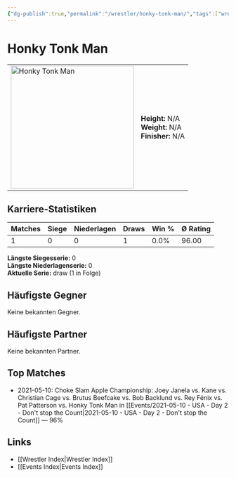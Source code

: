 ```yaml
---
{"dg-publish":true,"permalink":"/wrestler/honky-tonk-man/","tags":["wrestler"],"noteIcon":"","created":"2025-08-11T09:33:19.074+02:00"}
---
```



# Honky Tonk Man

<table>
<tr>
<td><img src="Honky Tonk Man.png" width="280" alt="Honky Tonk Man"></td>
<td>
<b>Height:</b> N/A<br>
<b>Weight:</b> N/A<br>
<b>Finisher:</b> N/A<br>
</td>
</tr>
</table>

## Karriere-Statistiken

| Matches | Siege | Niederlagen | Draws | Win % | Ø Rating |
|---------|-------|-------------|-------|-------|-----------|
| 1 | 0 | 0 | 1 | 0.0% | 96.00 |

**Längste Siegesserie:** 0<br>**Längste Niederlagenserie:** 0<br>**Aktuelle Serie:** draw (1 in Folge)


## Häufigste Gegner
Keine bekannten Gegner.

## Häufigste Partner
Keine bekannten Partner.

## Top Matches
- 2021-05-10: Choke Slam Apple Championship: Joey Janela vs. Kane vs. Christian Cage vs. Brutus Beefcake vs. Bob Backlund vs. Rey Fénix vs. Pat Patterson vs. Honky Tonk Man in [[Events/2021-05-10 - USA - Day 2 - Don't stop the Count\|2021-05-10 - USA - Day 2 - Don't stop the Count]] — 96%

## Links
- [[Wrestler Index\|Wrestler Index]]
- [[Events Index\|Events Index]]
